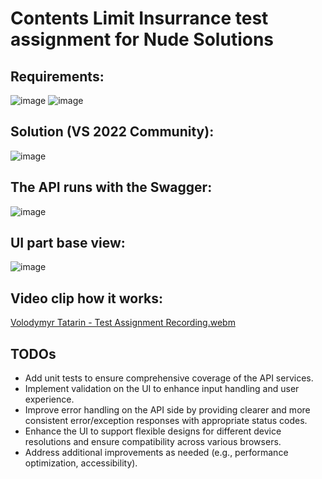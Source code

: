 # Contents Limit Insurrance test assignment for Nude Solutions

## Requirements:
![image](https://github.com/user-attachments/assets/62078540-564e-414e-a84b-3dfd51d3fc79)
![image](https://github.com/user-attachments/assets/bfaad406-e9b0-4e7e-8f8d-18e859ad6f2d)

## Solution (VS 2022 Community):
![image](https://github.com/user-attachments/assets/15a46506-ccbe-4ab5-b4f6-4a5e5b450ae2)

## The API runs with the Swagger:
![image](https://github.com/user-attachments/assets/ec9c5b33-08d4-4ae2-b4f6-2168fa09ac4a)

## UI part base view:
![image](https://github.com/user-attachments/assets/c1a7024d-83fa-4fb7-b905-83f0f9a1ef65)

## Video clip how it works:
[Volodymyr Tatarin - Test Assignment Recording.webm](https://github.com/user-attachments/assets/28060f1f-6b65-494d-8dc0-a5aaa5617f76)

## TODOs
- Add unit tests to ensure comprehensive coverage of the API services.
- Implement validation on the UI to enhance input handling and user experience.
- Improve error handling on the API side by providing clearer and more consistent error/exception responses with appropriate status codes.
- Enhance the UI to support flexible designs for different device resolutions and ensure compatibility across various browsers.
- Address additional improvements as needed (e.g., performance optimization, accessibility).
